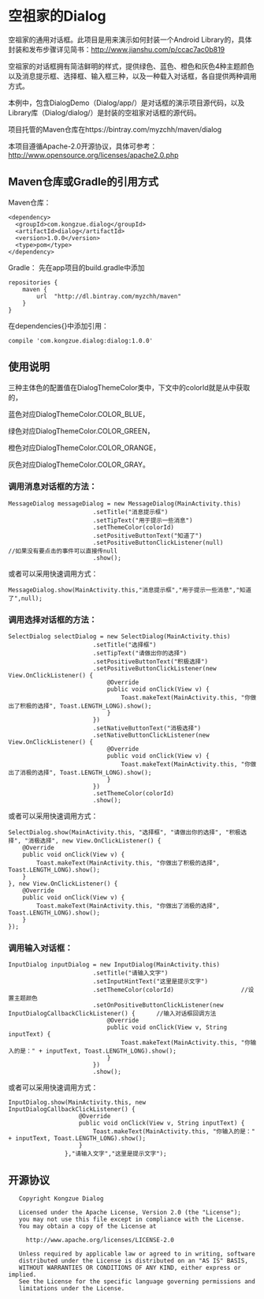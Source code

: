 # 空祖家的Dialog
空祖家的通用对话框。此项目是用来演示如何封装一个Android Library的，具体封装和发布步骤详见简书：http://www.jianshu.com/p/ccac7ac0b819

空祖家的对话框拥有简洁鲜明的样式，提供绿色、蓝色、橙色和灰色4种主题颜色以及消息提示框、选择框、输入框三种，以及一种载入对话框，各自提供两种调用方式。

本例中，包含DialogDemo（Dialog/app/）是对话框的演示项目源代码，以及Library库（Dialog/dialog/）是封装的空祖家对话框的源代码。

项目托管的Maven仓库在https://bintray.com/myzchh/maven/dialog

本项目遵循Apache-2.0开源协议，具体可参考：http://www.opensource.org/licenses/apache2.0.php

## Maven仓库或Gradle的引用方式
Maven仓库：
```
<dependency>
  <groupId>com.kongzue.dialog</groupId>
  <artifactId>dialog</artifactId>
  <version>1.0.0</version>
  <type>pom</type>
</dependency>
```
Gradle：
先在app项目的build.gradle中添加
```
repositories {
    maven {
        url  "http://dl.bintray.com/myzchh/maven"
    }
}
```
在dependencies{}中添加引用：
```
compile 'com.kongzue.dialog:dialog:1.0.0'
```

## 使用说明
三种主体色的配置值在DialogThemeColor类中，下文中的colorId就是从中获取的，

蓝色对应DialogThemeColor.COLOR_BLUE，

绿色对应DialogThemeColor.COLOR_GREEN，

橙色对应DialogThemeColor.COLOR_ORANGE，

灰色对应DialogThemeColor.COLOR_GRAY。

### 调用消息对话框的方法：
```
MessageDialog messageDialog = new MessageDialog(MainActivity.this)
                        .setTitle("消息提示框")
                        .setTipText("用于提示一些消息")
                        .setThemeColor(colorId)
                        .setPositiveButtonText("知道了")
                        .setPositiveButtonClickListener(null)          //如果没有要点击的事件可以直接传null
                        .show();
```
或者可以采用快速调用方式：
```
MessageDialog.show(MainActivity.this,"消息提示框","用于提示一些消息","知道了",null);
```

### 调用选择对话框的方法：
```
SelectDialog selectDialog = new SelectDialog(MainActivity.this)
                        .setTitle("选择框")
                        .setTipText("请做出你的选择")
                        .setPositiveButtonText("积极选择")
                        .setPositiveButtonClickListener(new View.OnClickListener() {
                            @Override
                            public void onClick(View v) {
                                Toast.makeText(MainActivity.this, "你做出了积极的选择", Toast.LENGTH_LONG).show();
                            }
                        })
                        .setNativeButtonText("消极选择")
                        .setNativeButtonClickListener(new View.OnClickListener() {
                            @Override
                            public void onClick(View v) {
                                Toast.makeText(MainActivity.this, "你做出了消极的选择", Toast.LENGTH_LONG).show();
                            }
                        })
                        .setThemeColor(colorId)
                        .show();
```
或者可以采用快速调用方式：
```
SelectDialog.show(MainActivity.this, "选择框", "请做出你的选择", "积极选择", "消极选择", new View.OnClickListener() {
    @Override
    public void onClick(View v) {
        Toast.makeText(MainActivity.this, "你做出了积极的选择", Toast.LENGTH_LONG).show();
    }
}, new View.OnClickListener() {
    @Override
    public void onClick(View v) {
        Toast.makeText(MainActivity.this, "你做出了消极的选择", Toast.LENGTH_LONG).show();
    }
});
```

### 调用输入对话框：
```
InputDialog inputDialog = new InputDialog(MainActivity.this)
                        .setTitle("请输入文字")
                        .setInputHintText("这里是提示文字")
                        .setThemeColor(colorId)                   //设置主题颜色
                        .setOnPositiveButtonClickListener(new InputDialogCallbackClickListener() {      //输入对话框回调方法
                            @Override
                            public void onClick(View v, String inputText) {
                                Toast.makeText(MainActivity.this, "你输入的是：" + inputText, Toast.LENGTH_LONG).show();
                            }
                        })
                        .show();
```
或者可以采用快速调用方式：
```
InputDialog.show(MainActivity.this, new InputDialogCallbackClickListener() {
                    @Override
                    public void onClick(View v, String inputText) {
                        Toast.makeText(MainActivity.this, "你输入的是：" + inputText, Toast.LENGTH_LONG).show();
                    }
                },"请输入文字","这里是提示文字");
```

## 开源协议
```
   Copyright Kongzue Dialog

   Licensed under the Apache License, Version 2.0 (the "License");
   you may not use this file except in compliance with the License.
   You may obtain a copy of the License at

     http://www.apache.org/licenses/LICENSE-2.0

   Unless required by applicable law or agreed to in writing, software
   distributed under the License is distributed on an "AS IS" BASIS,
   WITHOUT WARRANTIES OR CONDITIONS OF ANY KIND, either express or implied.
   See the License for the specific language governing permissions and
   limitations under the License.
```
